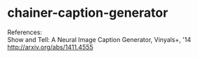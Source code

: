 # chainer-caption-generator
References:<br>
Show and Tell: A Neural Image Caption Generator, Vinyals+, '14<br>
http://arxiv.org/abs/1411.4555
